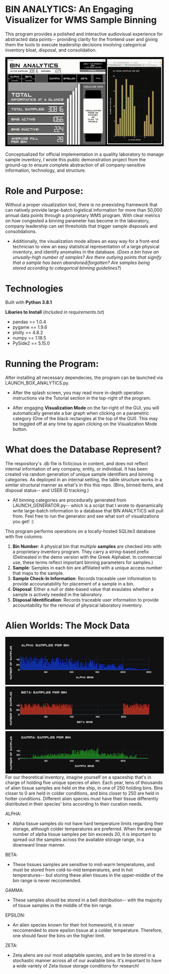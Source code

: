 # BIN ANALYTICS: An Engaging Visualizer for WMS Sample Binning
This program provides a polished and interactive audiovisual experience for abstracted data points-- providing clarity for the frontend user and giving them the tools to execute  leadership decisions involving categorical inventory bloat, disposal, and consolidation.

![Graph Generation Demonstration](Resources/demonstration_assets/graphgen_preview_fast.gif)

Conceptualized for official implementation in a qualilty laboratory to manage sample inventory, I wrote this public demonstration project from the ground-up to ensure complete abstraction of all company-sensitive information, technology, and structure.
# Role and Purpose: 
Without a proper visualization tool, there is no preexisting framework that can natively provide large-batch logistical information for more than 50,000 annual data points through a proprietary WMS program. With clear metrics on how congested a binning parameter has become in the laboratory, company leadership can set thresholds that trigger sample disposals and consolidations.
* Additionally, the visualization mode allows an easy way for a front-end technician to view an easy statistical representation of a large physical inventory, and identify anomalies in the database.
(*Does a bin have an unusally-high number of samples? Are there outlying points that signify that a sample has been abandoned/forgotten? Are samples being stored according to categorical binning guidelines?*) 

# Technologies
Built with **Python 3.8.1** 

**Libaries to Install** (*Included in requirements.txt*)
* pandas == 1.0.4
* pygame == 1.9.6
* plotly == 4.8.2
* numpy == 1.18.5
* PySide2 == 5.15.0




# Running the Program:
After installing all necessary dependecies, the program can be launched via LAUNCH_BOX_ANALYTICS.py.
* After the splash screen, you may read more in-depth operation instructions via the Tutorial section in the top-right of the program. 

* After engaging **Visualization Mode** on the far-right of the GUI, you will automatically generate a bar graph when clicking on a parametric category (One of the black rectangles at the top of the GUI). This may be toggled off at any time by again clicking on the Visualization Mode button.

# What does the Database Represent? 
The respository's .db file is ficticious in content, and does not reflect internal information of any company, entity, or individual. It has been created via random generation of unique sample identifiers and binning categories. As deployed in an internal setting, the table structure works in a similar structural manner as what's in this this repo. (Bins, binned items, and disposal status-- and USER ID tracking.)

* All binning categories are procedurally generated from LAUNCH_GENERATOR.py-- which is a script that I wrote to dyanamically write large-batch information to a database that BIN ANALYTICS will pull from. Feel free to run the generator and see what sort of visualizations you get! :) 



This program performs operations on a locally-hosted SQLite3 database with five columns:

1) **Bin Number**: A physical bin that multiple **samples** are checked into with a proprietary inventory program. They carry a string-based prefix (Delineated in the demo version with the Greek Alphabet. In commercial use, these terms reflect important binning parameters for samples.)
2) **Sample**: Samples in each bin are affiliated with a unique access number that maps to the sample.
3) **Sample Check-In Information**: Records traceable user information to provide accounatability for placement of a sample in a bin.
4) **Disposal**: Either a null or date-based value that evaulates whether a sample is actively needed in the laboratory.
5) **Disposal Identification**: Records traceable user information to provide accountability for the removal of physical laboratory inventory.

# Alien Worlds: The Mock Data
![Three Generated Graphs](Resources/demonstration_assets/three_graphs.jpg)
For our theoretical inventory, imagine yourself on a spaceship that's in charge of holding five unique species of alien. Each year, tens of thousands of alien tissue samples are held on the ship, in one of 250 holding bins. Bins closer to 0 are held in colder conditions, and bins closer to 250 are held in hotter conditions. Different alien species must have their tissue differently distributed in their species' bins according to their curation needs.

ALPHA:
* Alpha tissue samples do not have hard temperature limits regarding their storage, although colder temperatures are preferred. When the average number of alpha tissue samples per bin exceeds 20, it is important to spread out the samples across the available storage range, in a downward linear manner.

BETA:
* These tissues samples are sensitive to mid-warm temperatures, and must be stored from cold-to-mid temperatures, and in hot temperatures-- but storing these alien tissues in the upper-middle of the bin range is never reccomended. 
  
GAMMA:
* These samples should be stored in a bell distribution-- with the majority of tissue samples in the middle of the bin range.
  
EPSILON:
* An alien species known for their hot homeworld, it is never reccomended to store epsilon tissue at a colder temperature. Therefore, one should favor the bins on the higher limit.

ZETA:
* Zeta aliens are our most adaptable species, and are to be stored in a stochastic manner across all of our available bins. It's important to have a wide variety of Zeta tissue storage conditions for research!

#

